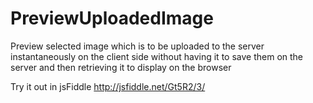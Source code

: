 PreviewUploadedImage
====================

Preview selected image which is to be uploaded to the server instantaneously on the client side without having it to save them on the server and then retrieving it to display on the browser

Try it out in jsFiddle
http://jsfiddle.net/Gt5R2/3/